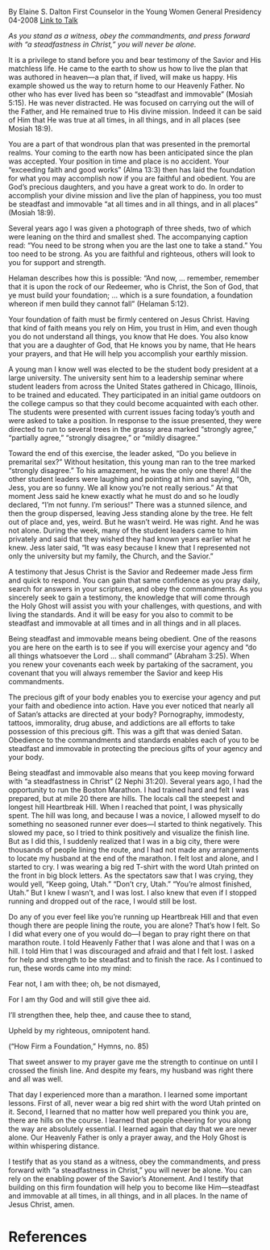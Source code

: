 By Elaine S. Dalton
First Counselor in the Young Women General Presidency
04-2008
[Link to Talk](https://www.churchofjesuschrist.org/study/general-conference/2008/04/at-all-times-in-all-things-and-in-all-places?lang=eng)

_As you stand as a witness, obey the commandments, and press forward with “a steadfastness in Christ,” you will never be alone._

It is a privilege to stand before you and bear testimony of the Savior and His matchless life. He came to the earth to show us how to live the plan that was authored in heaven—a plan that, if lived, will make us happy. His example showed us the way to return home to our Heavenly Father. No other who has ever lived has been so “steadfast and immovable” (Mosiah 5:15). He was never distracted. He was focused on carrying out the will of the Father, and He remained true to His divine mission. Indeed it can be said of Him that He was true at all times, in all things, and in all places (see Mosiah 18:9).

You are a part of that wondrous plan that was presented in the premortal realms. Your coming to the earth now has been anticipated since the plan was accepted. Your position in time and place is no accident. Your “exceeding faith and good works” (Alma 13:3) then has laid the foundation for what you may accomplish now if you are faithful and obedient. You are God’s precious daughters, and you have a great work to do. In order to accomplish your divine mission and live the plan of happiness, you too must be steadfast and immovable “at all times and in all things, and in all places” (Mosiah 18:9).

Several years ago I was given a photograph of three sheds, two of which were leaning on the third and smallest shed. The accompanying caption read: “You need to be strong when you are the last one to take a stand.” You too need to be strong. As you are faithful and righteous, others will look to you for support and strength.

Helaman describes how this is possible: “And now, … remember, remember that it is upon the rock of our Redeemer, who is Christ, the Son of God, that ye must build your foundation; … which is a sure foundation, a foundation whereon if men build they cannot fall” (Helaman 5:12).

Your foundation of faith must be firmly centered on Jesus Christ. Having that kind of faith means you rely on Him, you trust in Him, and even though you do not understand all things, you know that He does. You also know that you are a daughter of God, that He knows you by name, that He hears your prayers, and that He will help you accomplish your earthly mission.

A young man I know well was elected to be the student body president at a large university. The university sent him to a leadership seminar where student leaders from across the United States gathered in Chicago, Illinois, to be trained and educated. They participated in an initial game outdoors on the college campus so that they could become acquainted with each other. The students were presented with current issues facing today’s youth and were asked to take a position. In response to the issue presented, they were directed to run to several trees in the grassy area marked “strongly agree,” “partially agree,” “strongly disagree,” or “mildly disagree.”

Toward the end of this exercise, the leader asked, “Do you believe in premarital sex?” Without hesitation, this young man ran to the tree marked “strongly disagree.” To his amazement, he was the only one there! All the other student leaders were laughing and pointing at him and saying, “Oh, Jess, you are so funny. We all know you’re not really serious.” At that moment Jess said he knew exactly what he must do and so he loudly declared, “I’m not funny. I’m serious!” There was a stunned silence, and then the group dispersed, leaving Jess standing alone by the tree. He felt out of place and, yes, weird. But he wasn’t weird. He was right. And he was not alone. During the week, many of the student leaders came to him privately and said that they wished they had known years earlier what he knew. Jess later said, “It was easy because I knew that I represented not only the university but my family, the Church, and the Savior.”

A testimony that Jesus Christ is the Savior and Redeemer made Jess firm and quick to respond. You can gain that same confidence as you pray daily, search for answers in your scriptures, and obey the commandments. As you sincerely seek to gain a testimony, the knowledge that will come through the Holy Ghost will assist you with your challenges, with questions, and with living the standards. And it will be easy for you also to commit to be steadfast and immovable at all times and in all things and in all places.

Being steadfast and immovable means being obedient. One of the reasons you are here on the earth is to see if you will exercise your agency and “do all things whatsoever the Lord … shall command” (Abraham 3:25). When you renew your covenants each week by partaking of the sacrament, you covenant that you will always remember the Savior and keep His commandments.

The precious gift of your body enables you to exercise your agency and put your faith and obedience into action. Have you ever noticed that nearly all of Satan’s attacks are directed at your body? Pornography, immodesty, tattoos, immorality, drug abuse, and addictions are all efforts to take possession of this precious gift. This was a gift that was denied Satan. Obedience to the commandments and standards enables each of you to be steadfast and immovable in protecting the precious gifts of your agency and your body.

Being steadfast and immovable also means that you keep moving forward with “a steadfastness in Christ” (2 Nephi 31:20). Several years ago, I had the opportunity to run the Boston Marathon. I had trained hard and felt I was prepared, but at mile 20 there are hills. The locals call the steepest and longest hill Heartbreak Hill. When I reached that point, I was physically spent. The hill was long, and because I was a novice, I allowed myself to do something no seasoned runner ever does—I started to think negatively. This slowed my pace, so I tried to think positively and visualize the finish line. But as I did this, I suddenly realized that I was in a big city, there were thousands of people lining the route, and I had not made any arrangements to locate my husband at the end of the marathon. I felt lost and alone, and I started to cry. I was wearing a big red T-shirt with the word Utah printed on the front in big block letters. As the spectators saw that I was crying, they would yell, “Keep going, Utah.” “Don’t cry, Utah.” “You’re almost finished, Utah.” But I knew I wasn’t, and I was lost. I also knew that even if I stopped running and dropped out of the race, I would still be lost.

Do any of you ever feel like you’re running up Heartbreak Hill and that even though there are people lining the route, you are alone? That’s how I felt. So I did what every one of you would do—I began to pray right there on that marathon route. I told Heavenly Father that I was alone and that I was on a hill. I told Him that I was discouraged and afraid and that I felt lost. I asked for help and strength to be steadfast and to finish the race. As I continued to run, these words came into my mind:





Fear not, I am with thee; oh, be not dismayed,

For I am thy God and will still give thee aid.

I’ll strengthen thee, help thee, and cause thee to stand,

Upheld by my righteous, omnipotent hand.





(“How Firm a Foundation,” Hymns, no. 85)





That sweet answer to my prayer gave me the strength to continue on until I crossed the finish line. And despite my fears, my husband was right there and all was well.

That day I experienced more than a marathon. I learned some important lessons. First of all, never wear a big red shirt with the word Utah printed on it. Second, I learned that no matter how well prepared you think you are, there are hills on the course. I learned that people cheering for you along the way are absolutely essential. I learned again that day that we are never alone. Our Heavenly Father is only a prayer away, and the Holy Ghost is within whispering distance.

I testify that as you stand as a witness, obey the commandments, and press forward with “a steadfastness in Christ,” you will never be alone. You can rely on the enabling power of the Savior’s Atonement. And I testify that building on this firm foundation will help you to become like Him—steadfast and immovable at all times, in all things, and in all places. In the name of Jesus Christ, amen.

# References
